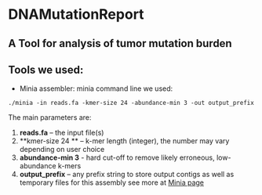 # DNAMutationReport
## A Tool for analysis of tumor mutation burden

## Tools we used:
- Minia assembler: 
minia command line we used:
```
./minia -in reads.fa -kmer-size 24 -abundance-min 3 -out output_prefix
```
The main parameters are:
1. **reads.fa** – the input file(s)
2. **kmer-size 24 ** – k-mer length (integer), the number may vary depending on user choice
3. **abundance-min 3** - hard cut-off to remove likely erroneous, low-abundance k-mers
4. **output_prefix** – any prefix string to store output contigs as well as temporary files for this assembly
see more at [Minia page](https://github.com/GATB/minia)
